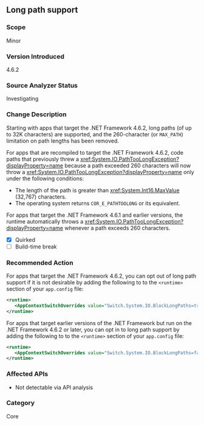## Long path support

### Scope
Minor

### Version Introduced
4.6.2

### Source Analyzer Status
Investigating

### Change Description

Starting with apps that target the .NET Framework 4.6.2, long paths (of up to
32K characters) are supported, and the 260-character (or `MAX_PATH`) limitation
on path lengths has been removed.

For apps that are recompiled to target the .NET Framework 4.6.2, code paths that
previously threw a <xref:System.IO.PathTooLongException?displayProperty=name>
because a path exceeded 260 characters will now throw a
<xref:System.IO.PathTooLongException?displayProperty=name> only under the
following conditions:

- The length of the path is greater than <xref:System.Int16.MaxValue> (32,767) characters.
- The operating system returns `COR_E_PATHTOOLONG` or its equivalent.

For apps that target the .NET Framework 4.6.1 and earlier versions, the runtime
automatically throws a
<xref:System.IO.PathTooLongException?displayProperty=name> whenever a path
exceeds 260 characters.

- [X] Quirked
- [ ] Build-time break

### Recommended Action

For apps that target the .NET Framework 4.6.2, you can opt out of long path
support if it is not desirable by adding the following to to the `<runtime>`
section of your `app.config` file:

   ```xml
   <runtime>
      <AppContextSwitchOverrides value="Switch.System.IO.BlockLongPaths=true" />
   </runtime>
   ```

For apps that target earlier versions of the .NET Framework but run on the .NET
Framework 4.6.2 or later, you can opt in to long path support by adding the
following to to the `<runtime>` section of your `app.config` file:

   ```xml
   <runtime>
      <AppContextSwitchOverrides value="Switch.System.IO.BlockLongPaths=false" />
   </runtime>
   ```
### Affected APIs
* Not detectable via API analysis

### Category
Core

<!--
    ### Original Bug
    195340
-->

<!-- breaking change id: 162 -->
